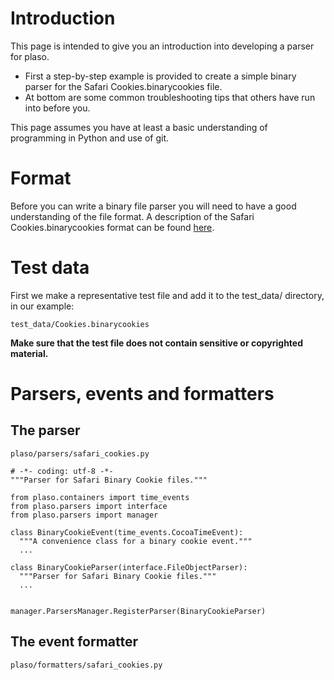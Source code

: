 # Introduction

This page is intended to give you an introduction into developing a parser for plaso.

* First a step-by-step example is provided to create a simple binary parser for the Safari Cookies.binarycookies file.
* At bottom are some common troubleshooting tips that others have run into before you.

This page assumes you have at least a basic understanding of programming in Python and use of git.

# Format

Before you can write a binary file parser you will need to have a good understanding of the file format. A description of the Safari Cookies.binarycookies format can be found [here](https://github.com/libyal/assorted/blob/master/documentation/Safari%20Cookies.asciidoc).

# Test data

First we make a representative test file and add it to the test_data/ directory, in our example:
```
test_data/Cookies.binarycookies
```

**Make sure that the test file does not contain sensitive or copyrighted material.**

# Parsers, events and formatters

## The parser

```
plaso/parsers/safari_cookies.py
```

```
# -*- coding: utf-8 -*-
"""Parser for Safari Binary Cookie files."""

from plaso.containers import time_events
from plaso.parsers import interface
from plaso.parsers import manager

class BinaryCookieEvent(time_events.CocoaTimeEvent):
  """A convenience class for a binary cookie event."""
  ...

class BinaryCookieParser(interface.FileObjectParser):
  """Parser for Safari Binary Cookie files."""
  ...


manager.ParsersManager.RegisterParser(BinaryCookieParser)
```

## The event formatter

```
plaso/formatters/safari_cookies.py
```